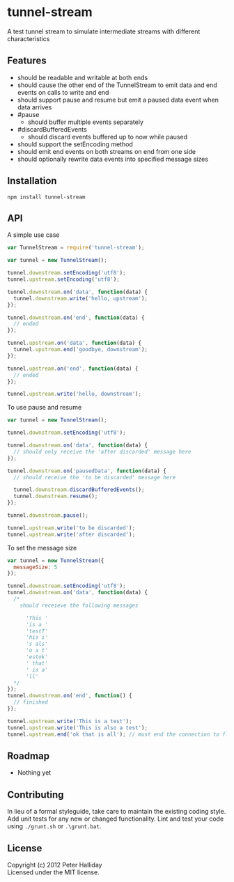 tunnel-stream
=========

A test tunnel stream to simulate intermediate streams with different characteristics

## Features

- should be readable and writable at both ends
- should cause the other end of the TunnelStream to emit data and end events on calls to write and end
- should support pause and resume but emit a paused data event when data arrives
- #pause
  - should buffer multiple events separately
- #discardBufferedEvents
  - should discard events buffered up to now while paused
- should support the setEncoding method
- should emit end events on both streams on end from one side
- should optionally rewrite data events into specified message sizes

## Installation

```
npm install tunnel-stream
```

## API

A simple use case

```javascript
var TunnelStream = require('tunnel-stream');

var tunnel = new TunnelStream();

tunnel.downstream.setEncoding('utf8');
tunnel.upstream.setEncoding('utf8');

tunnel.downstream.on('data', function(data) {
  tunnel.downstream.write('hello, upstream');
});

tunnel.downstream.on('end', function(data) {
  // ended
});

tunnel.upstream.on('data', function(data) {
  tunnel.upstream.end('goodbye, downstream');
});

tunnel.upstream.on('end', function(data) {
  // ended
});

tunnel.upstream.write('hello, downstream');
```

To use pause and resume

```javascript
var tunnel = new TunnelStream();

tunnel.downstream.setEncoding('utf8');

tunnel.downstream.on('data', function(data) {
  // should only receive the 'after discarded' message here
});

tunnel.downstream.on('pausedData', function(data) {
  // should receive the 'to be discarded' message here

  tunnel.downstream.discardBufferedEvents();
  tunnel.downstream.resume();
});

tunnel.downstream.pause();

tunnel.upstream.write('to be discarded');
tunnel.upstream.write('after discarded');
```

To set the message size

```javascript
var tunnel = new TunnelStream({
  messageSize: 5
});

tunnel.downstream.setEncoding('utf8');
tunnel.downstream.on('data', function(data) {
  /* 
    should receieve the following messages

      'This '
      'is a '
      'testT'
      'his i'
      's als'
      'o a t'
      'estok'
      ' that'
      ' is a'
      'll'
  */
});
tunnel.downstream.on('end', function() {
  // finished
});

tunnel.upstream.write('This is a test');
tunnel.upstream.write('This is also a test');
tunnel.upstream.end('ok that is all'); // must end the connection to flush the last few bytes
```

## Roadmap

- Nothing yet

## Contributing
In lieu of a formal styleguide, take care to maintain the existing coding style. Add unit tests for any new or changed functionality. Lint and test your code using ``./grunt.sh`` or ``.\grunt.bat``.

## License
Copyright (c) 2012 Peter Halliday  
Licensed under the MIT license.